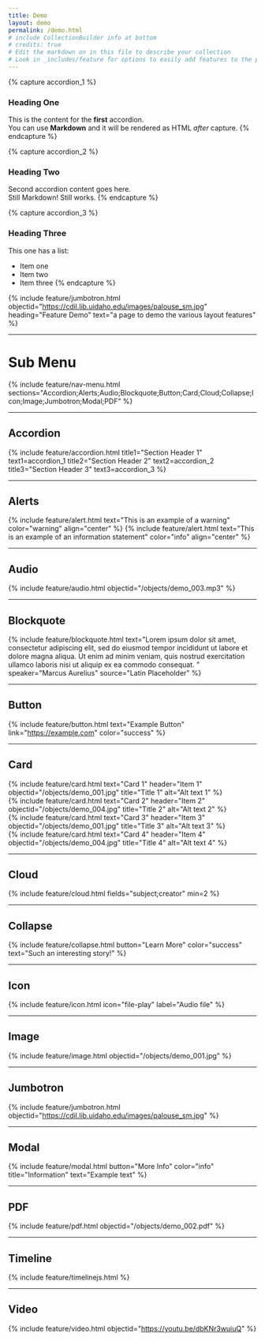 ```yaml
---
title: Demo
layout: demo
permalink: /demo.html
# include CollectionBuilder info at bottom
# credits: true
# Edit the markdown on in this file to describe your collection
# Look in _includes/feature for options to easily add features to the page
---
```

{% capture accordion_1 %}
### Heading One
This is the content for the **first** accordion.  
You can use **Markdown** and it will be rendered as HTML *after* capture.
{% endcapture %}

{% capture accordion_2 %}
### Heading Two
Second accordion content goes here.  
Still Markdown! Still works.
{% endcapture %}

{% capture accordion_3 %}
### Heading Three
This one has a list:

- Item one
- Item two
- Item three
{% endcapture %}

{% include feature/jumbotron.html objectid="https://cdil.lib.uidaho.edu/images/palouse_sm.jpg" heading="Feature Demo" text="a page to demo the various layout features" %}

___

# Sub Menu

{% include feature/nav-menu.html sections="Accordion;Alerts;Audio;Blockquote;Button;Card;Cloud;Collapse;Icon;Image;Jumbotron;Modal;PDF" %}

---


## Accordion

{% include feature/accordion.html 
    title1="Section Header 1" text1=accordion_1
    title2="Section Header 2" text2=accordion_2 
    title3="Section Header 3" text3=accordion_3
%}
___


## Alerts

{% include feature/alert.html text="This is an example of a warning" color="warning" align="center" %}
{% include feature/alert.html text="This is an example of an information statement" color="info" align="center" %}

___


## Audio 

{% include feature/audio.html objectid="/objects/demo_003.mp3" %}

___


## Blockquote 

{% include feature/blockquote.html text="Lorem ipsum dolor sit amet, consectetur adipiscing elit, sed do eiusmod tempor incididunt ut labore et dolore magna aliqua. Ut enim ad minim veniam, quis nostrud exercitation ullamco laboris nisi ut aliquip ex ea commodo consequat. " speaker="Marcus Aurelius" source="Latin Placeholder" %}

___


## Button 
{% include feature/button.html text="Example Button" link="https://example.com" color="success" %}

___


## Card

<div class="container">
  <div class="row row-cols-1 row-cols-sm-2 row-cols-md-4 g-4">
    <div class="col">
      {% include feature/card.html text="Card 1" header="Item 1" objectid="/objects/demo_001.jpg" title="Title 1" alt="Alt text 1" %}
    </div>
    <div class="col">
      {% include feature/card.html text="Card 2" header="Item 2" objectid="/objects/demo_004.jpg" title="Title 2" alt="Alt text 2" %}
    </div>
    <div class="col">
      {% include feature/card.html text="Card 3" header="Item 3" objectid="/objects/demo_001.jpg" title="Title 3" alt="Alt text 3" %}
    </div>
    <div class="col">
      {% include feature/card.html text="Card 4" header="Item 4" objectid="/objects/demo_004.jpg" title="Title 4" alt="Alt text 4" %}
    </div>
  </div>
</div>
 
___


## Cloud

 {% include feature/cloud.html fields="subject;creator" min=2 %}

___


## Collapse

 {% include feature/collapse.html button="Learn More" color="success" text="Such an interesting story!" %}
 
___


## Icon

 {% include feature/icon.html icon="file-play" label="Audio file" %}

 ___


## Image

 {% include feature/image.html objectid="/objects/demo_001.jpg" %}

 ___


## Jumbotron 
{% include feature/jumbotron.html objectid="https://cdil.lib.uidaho.edu/images/palouse_sm.jpg" %}

___


## Modal

{% include feature/modal.html button="More Info" color="info" title="Information" text="Example text" %}

___

## PDF

{% include feature/pdf.html objectid="/objects/demo_002.pdf" %}

___

## Timeline

{% include feature/timelinejs.html %}

___

## Video

{% include feature/video.html objectid="https://youtu.be/dbKNr3wuiuQ" %}